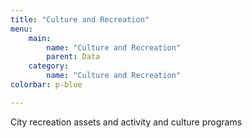 ```yaml
---
title: "Culture and Recreation"
menu:
    main:
        name: "Culture and Recreation"
        parent: Data
    category:
        name: "Culture and Recreation"
colorbar: p-blue

---
```


City recreation assets and activity and culture programs
